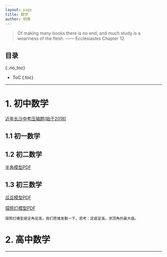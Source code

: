 ```yaml
---
layout: page
title: 数学
author: 明豫
---
```


> Of making many books there is no end; 
> and much study is a weariness of the flesh.
>                                       —— Ecclesiastes Chapter 12

<!-- "粮食"在这里代表主体我从外部世界摄取的知识。不过，如果摄入的知识太多、太杂或者太沉重，
对主体来说，都不是一个好事。这里的"粮食"主要包括三方面：数学，英语以及相关工具的学习(主要是Latex) -->

## 目录
{:.no_toc}

* ToC
{:toc}

---

<!-- # 1. 英语学习

- [英语歌](/food/music)
- [同音与类似音的单词辨析](/food/eng/words) -->

<!-- # 2. Latex学习
[latex](/food/latex) -->


<!-- 资料由我本人收集整理，为方便日后查阅与反复利用，在此建档立项。

为了快速整理，所有的题目首先会以文档的形式存放在Google Docs上，大部分图，会先用Geogebra绘出，
然后在文档中截图使用，并粘贴好图的Geogebra链接。

所有的资料最终会用Latex整理成pdf格式，而Latex源代码将会存放在Github上。这个写Latex代码
的过程不是一天两天的，只能在空余时间去做。只有这一步完成了的资料，才会被整合进下面目录中的“整理完成”
部分。 -->

# 1. 初中数学
[近年长沙中考压轴题(始于2018)]()
## 1.1 初一数学
## 1.2 初二数学
<!-- [手拉手全等模型](./rotary_congruence) -->

[半角模型PDF](./pdf/%E5%8D%8A%E8%A7%92%E6%A8%A1%E5%9E%8B.pdf)
<!-- ——[永久链接](https://github.com/pyrhae/beamer_for_blog/blob/1d8e447602de2979d0369d5759306f0c502695d2/beamers/junior/%E5%8D%8A%E8%A7%92%E6%A8%A1%E5%9E%8B.pdf) -->

## 1.3 初三数学
[瓜豆模型PDF](./pdf/%E7%93%9C%E8%B1%86%E5%8E%9F%E7%90%86.pdf)
<!-- ——[永久链接](https://github.com/pyrhae/beamer_for_blog/blob/main/beamers/junior/%E7%93%9C%E8%B1%86%E5%8E%9F%E7%90%86.pdf) -->

[探照灯模型PDF](./pdf/%E6%8E%A2%E7%85%A7%E7%81%AF%E6%A8%A1%E5%9E%8B.pdf)

    探照灯模型是定角定高，我们思维发散一下，思考：定底定高，求顶角的最大值。
    
<!-- [永久链接](https://github.com/pyrhae/beamer_for_blog/blob/main/beamers/junior/%E6%8E%A2%E7%85%A7%E7%81%AF%E6%A8%A1%E5%9E%8B.pdf) -->
# 2. 高中数学
<!-- ### 数学哲思
### 何为向量
[向量](./vectors) -->

---


